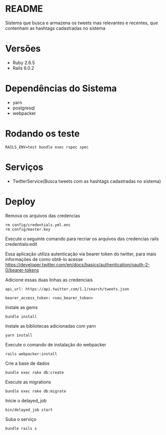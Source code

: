 # README
Sistema que busca e armazena os tweets mas relevantes e recentes, que contenham as hashtags cadastradas no sistema

# Versões
* Ruby 2.6.5
* Rails 6.0.2

# Dependências do Sistema
- yarn
- postgresql
- webpacker

# Rodando os teste
```
RAILS_ENV=test bundle exec rspec spec
```

# Serviços
 - TwitterService(Busca tweets com as hashtags cadastradas no sistema)

# Deploy

Remova os arquivos das credencias
```
rm config/credentials.yml.enc
rm config/master.key
```

Execute o seguinte comando para recriar os arquivos das credencias
rails credentials:edit

Essa aplicação utiliza autenticação via bearer token do twitter, para mais informações de como obtê-lo acesse https://developer.twitter.com/en/docs/basics/authentication/oauth-2-0/bearer-tokens

Adicione essas duas linhas as credenciais
```
api_url: https://api.twitter.com/1.1/search/tweets.json

bearer_access_token: <seu_bearer_token>
```
Instale as gems
```
bundle install
```
Instale as bibliotecas adicionadas com yarn
```
yarn install
```

Execute o comando de instalação do webpacker
```
rails webpacker:install
```

Crie a base de dados
```
bundle exec rake db:create
```

Execute as migrations
```
bundle exec rake db:migrate
```

Inicie o delayed_job
```
bin/delayed_job start
```

Suba o serviço
```
bundle rails s
```